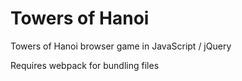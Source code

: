 # Towers of Hanoi
Towers of Hanoi browser game in JavaScript / jQuery

Requires webpack for bundling files
